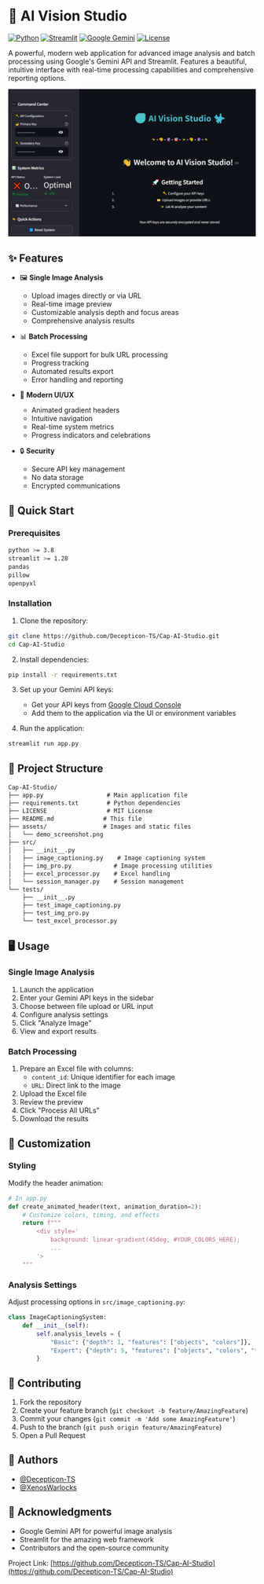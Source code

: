# 🎯 AI Vision Studio 

[![Python](https://img.shields.io/badge/Python-3.8%2B-blue.svg)](https://www.python.org/downloads/)
[![Streamlit](https://img.shields.io/badge/Streamlit-1.28%2B-FF4B4B.svg)](https://streamlit.io)
[![Google Gemini](https://img.shields.io/badge/Google%20Gemini-API-orange.svg)](https://cloud.google.com/vertex-ai/docs/generative-ai/model-reference/gemini)
[![License](https://img.shields.io/badge/License-MIT-green.svg)](LICENSE)

A powerful, modern web application for advanced image analysis and batch processing using Google's Gemini API and Streamlit. Features a beautiful, intuitive interface with real-time processing capabilities and comprehensive reporting options.

![AI Vision Studio Demo](assets/demo_screenshot.png)

## ✨ Features

- 🖼️ **Single Image Analysis**
  - Upload images directly or via URL
  - Real-time image preview
  - Customizable analysis depth and focus areas
  - Comprehensive analysis results

- 📊 **Batch Processing**
  - Excel file support for bulk URL processing
  - Progress tracking
  - Automated results export
  - Error handling and reporting

- 🎨 **Modern UI/UX**
  - Animated gradient headers
  - Intuitive navigation
  - Real-time system metrics
  - Progress indicators and celebrations

- 🔒 **Security**
  - Secure API key management
  - No data storage
  - Encrypted communications

## 🚀 Quick Start

### Prerequisites

```bash
python >= 3.8
streamlit >= 1.28
pandas
pillow
openpyxl
```

### Installation

1. Clone the repository:
```bash
git clone https://github.com/Decepticon-TS/Cap-AI-Studio.git
cd Cap-AI-Studio
```

2. Install dependencies:
```bash
pip install -r requirements.txt
```

3. Set up your Gemini API keys:
   - Get your API keys from [Google Cloud Console](https://console.cloud.google.com)
   - Add them to the application via the UI or environment variables

4. Run the application:
```bash
streamlit run app.py
```

## 📁 Project Structure

```
Cap-AI-Studio/
├── app.py                  # Main application file
├── requirements.txt        # Python dependencies
├── LICENSE                 # MIT License
├── README.md              # This file
├── assets/                # Images and static files
│   └── demo_screenshot.png
├── src/
│   ├── __init__.py
│   ├── image_captioning.py    # Image captioning system
│   ├── img_pro.py            # Image processing utilities
│   ├── excel_processor.py    # Excel handling
│   └── session_manager.py    # Session management
└── tests/
    ├── __init__.py
    ├── test_image_captioning.py
    ├── test_img_pro.py
    └── test_excel_processor.py
```

## 🖥️ Usage

### Single Image Analysis

1. Launch the application
2. Enter your Gemini API keys in the sidebar
3. Choose between file upload or URL input
4. Configure analysis settings
5. Click "Analyze Image"
6. View and export results

### Batch Processing

1. Prepare an Excel file with columns:
   - `content_id`: Unique identifier for each image
   - `URL`: Direct link to the image
2. Upload the Excel file
3. Review the preview
4. Click "Process All URLs"
5. Download the results

## 🎨 Customization

### Styling

Modify the header animation:
```python
# In app.py
def create_animated_header(text, animation_duration=2):
    # Customize colors, timing, and effects
    return f"""
        <div style='
            background: linear-gradient(45deg, #YOUR_COLORS_HERE);
            ...
        '>
    """
```

### Analysis Settings

Adjust processing options in `src/image_captioning.py`:
```python
class ImageCaptioningSystem:
    def __init__(self):
        self.analysis_levels = {
            "Basic": {"depth": 1, "features": ["objects", "colors"]},
            "Expert": {"depth": 5, "features": ["objects", "colors", "text", "emotions", "activities"]}
        }
```

## 🤝 Contributing

1. Fork the repository
2. Create your feature branch (`git checkout -b feature/AmazingFeature`)
3. Commit your changes (`git commit -m 'Add some AmazingFeature'`)
4. Push to the branch (`git push origin feature/AmazingFeature`)
5. Open a Pull Request

## 👥 Authors

- [@Decepticon-TS](https://github.com/Decepticon-TS)
- [@XenosWarlocks](https://github.com/XenosWarlocks)

## 🙏 Acknowledgments

- Google Gemini API for powerful image analysis
- Streamlit for the amazing web framework
- Contributors and the open-source community


Project Link: [https://github.com/Decepticon-TS/Cap-AI-Studio](https://github.com/Decepticon-TS/Cap-AI-Studio)
